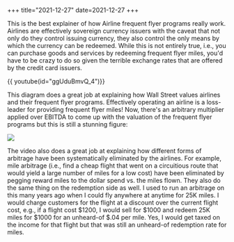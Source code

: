 +++
title="2021-12-27"
date=2021-12-27
+++

This is the best explainer of how Airline frequent flyer programs really work.
Airlines are effectively sovereign currency issuers with the caveat that not
only do they control issuing currency, they also control the only means by
which the currency can be redeemed. While this is not entirely true, i.e., you
can purchase goods and services by redeeming frequent flyer miles, you'd have
to be crazy to do so given the terrible exchange rates that are offered by the
credit card issuers.

{{ youtube(id="ggUduBmvQ_4")}}

This diagram does a great job at explaining how Wall Street values airlines 
and their frequent flyer programs. Effectively operating an airline is a loss-
leader for providing frequent flyer miles! Now, there's an arbitrary
multiplier applied over EBITDA to come up with the valuation of the frequent
flyer programs but this is still a stunning figure:

![](2021-12-27/2021-12-27-09-29-25.png)

The video also does a great job at explaining how different forms of arbitrage
have been systematically eliminated by the airlines. For example, mile
arbitrage (i.e., find a cheap flight that went on a circuitious route that
would yield a large number of miles for a low cost) have been eliminated by
pegging reward miles to the dollar spend vs. the miles flown. They also do 
the same thing on the redemption side as well. I used to run an arbitrage on
this many years ago when I could fly anywhere at anytime for 25K miles. I 
would charge customers for the flight at a discount over the current flight
cost, e.g., if a flight cost $1200, I would sell for $1000 and redeem 25K
miles for $1000 for an unheard-of $.04 per mile. Yes, I would get taxed on
the income for that flight but that was still an unheard-of redemption rate
for miles.